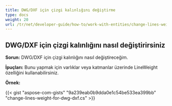 ```yaml
---
title: DWG/DXF için çizgi kalınlığını değiştirme
type: docs
weight: 20
url: /tr/net/developer-guide/how-to/work-with-entities/change-lines-weight-for-dwg-dxf/
---
```


## **DWG/DXF için çizgi kalınlığını nasıl değiştirirsiniz**

**Sorun:** DWG/DXF için çizgi kalınlığını nasıl değiştireceğim.

**İpuçları:** Bunu yapmak için varlıklar veya katmanlar üzerinde LineWeight özelliğini kullanabilirsiniz.

**Örnek:**

{{< gist "aspose-com-gists" "9a239eab0b9dda0e1c54be533ea399bb" "change-lines-weight-for-dwg-dxf.cs" >}}

